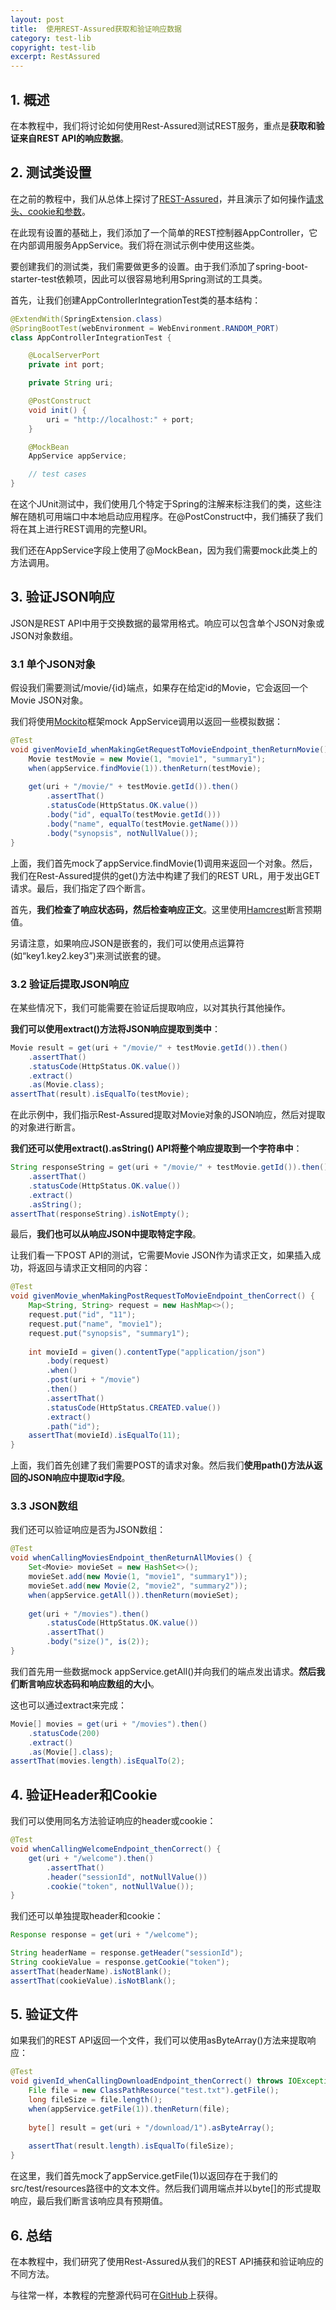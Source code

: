 ```yaml
---
layout: post
title:  使用REST-Assured获取和验证响应数据
category: test-lib
copyright: test-lib
excerpt: RestAssured
---
```


## 1. 概述

在本教程中，我们将讨论如何使用Rest-Assured测试REST服务，重点是**获取和验证来自REST API的响应数据**。

## 2. 测试类设置

在之前的教程中，我们从总体上探讨了[REST-Assured](2023-05-09-rest-assured-tutorial.md)，并且演示了如何操作[请求头、cookie和参数](https://www.baeldung.com/rest-assured-header-cookie-parameter)。

在此现有设置的基础上，我们添加了一个简单的REST控制器AppController，它在内部调用服务AppService。我们将在测试示例中使用这些类。

要创建我们的测试类，我们需要做更多的设置。由于我们添加了spring-boot-starter-test依赖项，因此可以很容易地利用Spring测试的工具类。

首先，让我们创建AppControllerIntegrationTest类的基本结构：

```java
@ExtendWith(SpringExtension.class)
@SpringBootTest(webEnvironment = WebEnvironment.RANDOM_PORT)
class AppControllerIntegrationTest {

    @LocalServerPort
    private int port;

    private String uri;

    @PostConstruct
    void init() {
        uri = "http://localhost:" + port;
    }

    @MockBean
    AppService appService;

    // test cases
}
```

在这个JUnit测试中，我们使用几个特定于Spring的注解来标注我们的类，这些注解在随机可用端口中本地启动应用程序。在@PostConstruct中，我们捕获了我们将在其上进行REST调用的完整URI。

我们还在AppService字段上使用了@MockBean，因为我们需要mock此类上的方法调用。

## 3. 验证JSON响应

JSON是REST API中用于交换数据的最常用格式。响应可以包含单个JSON对象或JSON对象数组。

### 3.1 单个JSON对象

假设我们需要测试/movie/{id}端点，如果存在给定id的Movie，它会返回一个Movie JSON对象。

我们将使用[Mockito](https://www.baeldung.com/mockito-series)框架mock AppService调用以返回一些模拟数据：

```java
@Test
void givenMovieId_whenMakingGetRequestToMovieEndpoint_thenReturnMovie() {
	Movie testMovie = new Movie(1, "movie1", "summary1");
	when(appService.findMovie(1)).thenReturn(testMovie);
    
	get(uri + "/movie/" + testMovie.getId()).then()
	    .assertThat()
	    .statusCode(HttpStatus.OK.value())
	    .body("id", equalTo(testMovie.getId()))
	    .body("name", equalTo(testMovie.getName()))
	    .body("synopsis", notNullValue());
}
```

上面，我们首先mock了appService.findMovie(1)调用来返回一个对象。然后，我们在Rest-Assured提供的get()方法中构建了我们的REST URL，用于发出GET请求。最后，我们指定了四个断言。

首先，**我们检查了响应状态码，然后检查响应正文**。这里使用[Hamcrest](https://www.baeldung.com/java-junit-hamcrest-guide)断言预期值。

另请注意，如果响应JSON是嵌套的，我们可以使用点运算符(如“key1.key2.key3”)来测试嵌套的键。

### 3.2 验证后提取JSON响应

在某些情况下，我们可能需要在验证后提取响应，以对其执行其他操作。

**我们可以使用extract()方法将JSON响应提取到类中**：

```java
Movie result = get(uri + "/movie/" + testMovie.getId()).then()
    .assertThat()
    .statusCode(HttpStatus.OK.value())
    .extract()
    .as(Movie.class);
assertThat(result).isEqualTo(testMovie);
```

在此示例中，我们指示Rest-Assured提取对Movie对象的JSON响应，然后对提取的对象进行断言。

**我们还可以使用extract().asString() API将整个响应提取到一个字符串中**：

```java
String responseString = get(uri + "/movie/" + testMovie.getId()).then()
    .assertThat()
    .statusCode(HttpStatus.OK.value())
    .extract()
    .asString();
assertThat(responseString).isNotEmpty();
```

最后，**我们也可以从响应JSON中提取特定字段**。

让我们看一下POST API的测试，它需要Movie JSON作为请求正文，如果插入成功，将返回与请求正文相同的内容：

```java
@Test
void givenMovie_whenMakingPostRequestToMovieEndpoint_thenCorrect() {
	Map<String, String> request = new HashMap<>();
	request.put("id", "11");
	request.put("name", "movie1");
	request.put("synopsis", "summary1");
    
	int movieId = given().contentType("application/json")
	    .body(request)
	    .when()
	    .post(uri + "/movie")
	    .then()
	    .assertThat()
	    .statusCode(HttpStatus.CREATED.value())
	    .extract()
	    .path("id");
	assertThat(movieId).isEqualTo(11);
}
```

上面，我们首先创建了我们需要POST的请求对象。然后我们**使用path()方法从返回的JSON响应中提取id字段**。

### 3.3 JSON数组

我们还可以验证响应是否为JSON数组：

```java
@Test
void whenCallingMoviesEndpoint_thenReturnAllMovies() {
	Set<Movie> movieSet = new HashSet<>();
	movieSet.add(new Movie(1, "movie1", "summary1"));
	movieSet.add(new Movie(2, "movie2", "summary2"));
	when(appService.getAll()).thenReturn(movieSet);
    
	get(uri + "/movies").then()
	    .statusCode(HttpStatus.OK.value())
	    .assertThat()
	    .body("size()", is(2));
}
```

我们首先用一些数据mock appService.getAll()并向我们的端点发出请求。**然后我们断言响应状态码和响应数组的大小**。

这也可以通过extract来完成：

```java
Movie[] movies = get(uri + "/movies").then()
    .statusCode(200)
    .extract()
    .as(Movie[].class);
assertThat(movies.length).isEqualTo(2);
```

## 4. 验证Header和Cookie

我们可以使用同名方法验证响应的header或cookie：

```java
@Test
void whenCallingWelcomeEndpoint_thenCorrect() {
	get(uri + "/welcome").then()
	    .assertThat()
	    .header("sessionId", notNullValue())
	    .cookie("token", notNullValue());
}
```

我们还可以单独提取header和cookie：

```java
Response response = get(uri + "/welcome");

String headerName = response.getHeader("sessionId");
String cookieValue = response.getCookie("token");
assertThat(headerName).isNotBlank();
assertThat(cookieValue).isNotBlank();
```

## 5. 验证文件

如果我们的REST API返回一个文件，我们可以使用asByteArray()方法来提取响应：

```java
@Test
void givenId_whenCallingDownloadEndpoint_thenCorrect() throws IOException {
	File file = new ClassPathResource("test.txt").getFile();
	long fileSize = file.length();
	when(appService.getFile(1)).thenReturn(file);
    
	byte[] result = get(uri + "/download/1").asByteArray();
    
	assertThat(result.length).isEqualTo(fileSize);
}
```

在这里，我们首先mock了appService.getFile(1)以返回存在于我们的src/test/resources路径中的文本文件。然后我们调用端点并以byte[]的形式提取响应，最后我们断言该响应具有预期值。

## 6. 总结

在本教程中，我们研究了使用Rest-Assured从我们的REST API捕获和验证响应的不同方法。

与往常一样，本教程的完整源代码可在[GitHub](https://github.com/tuyucheng7/taketoday-tutorial4j/tree/master/software.test/rest-assured)上获得。